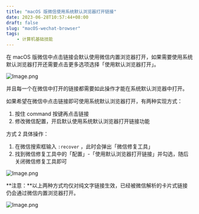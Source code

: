 ```yaml
---
title: "macOS 版微信使用系统默认浏览器打开链接"
date: 2023-06-28T10:57:44+08:00
draft: false
slug: "macOS-wechat-browser"
tags:
    - 计算机基础技能
---
```


在 macOS 版微信中点击链接会默认使用微信内置浏览器打开，如果需要使用系统默认浏览器打开还需要点击更多选项选择「使用默认浏览器打开」。

![Image.png](https://res.craft.do/user/full/0136fdf8-d4d1-b818-7ec2-b07d86288c28/doc/A90628AD-56EE-4C04-A5B6-38BEE0BE6A49/C3D6F3DA-BD45-4FC7-8E4C-F228651B5FC1_2/ZRZQxl6juRGmL8DgFJft4tY4w9xi03PyGGTeETITe08z/Image.png)

并且每一个在微信中打开的链接都需要如此操作才能在系统默认浏览器中打开。

如果希望在微信中点击链接即可使用系统默认浏览器打开，有两种实现方式：

1. 按住 command 按键再点击链接
2. 修改微信配置，开启默认使用系统默认浏览器打开链接功能

方式 2 具体操作：

1. 在微信搜索框输入 `:recover` ，此时会弹出「微信修复工具」
2. 找到微信修复工具中的「配置」-「使用默认浏览器打开链接」并勾选，随后关闭微信修复工具即可

![Image.png](https://res.craft.do/user/full/0136fdf8-d4d1-b818-7ec2-b07d86288c28/doc/A90628AD-56EE-4C04-A5B6-38BEE0BE6A49/834B0AB6-34DF-450D-990D-7FC1E81A2A1D_2/3s8CQuXPzkDUcm1OQyW5520r0Ek7DRuyu2pHRXSB77Az/Image.png)

**注意：**以上两种方式均仅对纯文字链接生效，已经被微信解析的卡片式链接仍会通过微信内置浏览器打开。

![Image.png](https://res.craft.do/user/full/0136fdf8-d4d1-b818-7ec2-b07d86288c28/doc/A90628AD-56EE-4C04-A5B6-38BEE0BE6A49/C50EE79F-F40F-4C47-B207-66C8A8543085_2/mqHQMnh657RtjfFUQ3kMlzl7tid1twbob02mYfZxWMEz/Image.png)